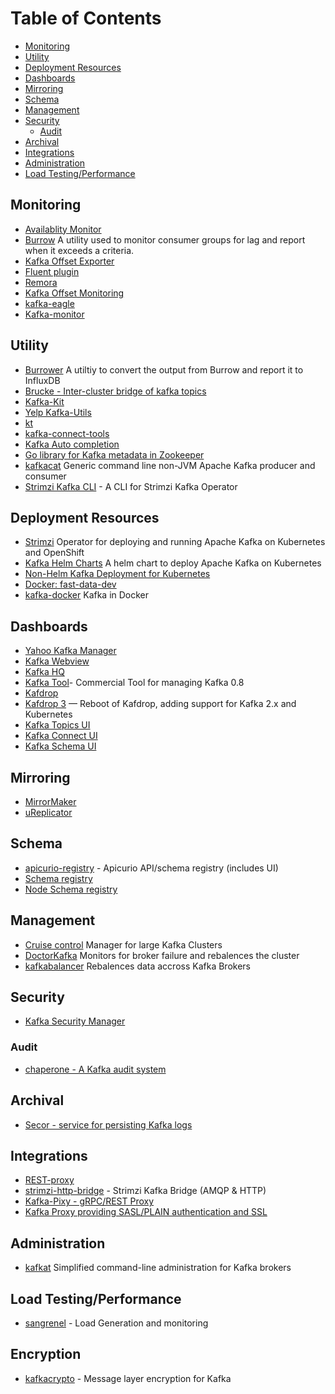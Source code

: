 Table of Contents
=================

  * [Monitoring](#monitoring)
  * [Utility](#utility)
  * [Deployment Resources](#deployment-resources)
  * [Dashboards](#dashboards)
  * [Mirroring](#mirroring)
  * [Schema](#schema)
  * [Management](#management)
  * [Security](#security)
     * [Audit](#audit)
  * [Archival](#archival)
  * [Integrations](#integrations)
  * [Administration](#administration)
  * [Load Testing/Performance](#load-testingperformance)

## Monitoring 
  * [Availablity Monitor](https://github.com/Microsoft/Availability-Monitor-for-Kafka)
  * [Burrow](https://github.com/linkedin/Burrow) A utility used to monitor consumer groups for lag and report when it exceeds a criteria.
  * [Kafka Offset Exporter](https://github.com/echojc/kafka-offset-exporter)
  * [Fluent plugin](https://github.com/fluent/fluent-plugin-kafka)
  * [Remora](https://github.com/zalando-incubator/remora)
  * [Kafka Offset Monitoring](https://github.com/Morningstar/kafka-offset-monitor)
  * [kafka-eagle](https://github.com/smartloli/kafka-eagle)
* [Kafka-monitor](https://github.com/linkedin/kafka-monitor)

## Utility 
 * [Burrower](https://github.com/splee/burrower) A utiltiy to convert the output from Burrow and report it to InfluxDB
 * [Brucke - Inter-cluster bridge of kafka topics](https://github.com/klarna/brucke)
 * [Kafka-Kit](https://github.com/DataDog/kafka-kit)
 * [Yelp Kafka-Utils](https://github.com/Yelp/kafka-utils)
 * [kt](https://github.com/fgeller/kt)
 * [kafka-connect-tools](https://github.com/datamountaineer/kafka-connect-tools)
 * [Kafka Auto completion](https://github.com/Landoop/kafka-autocomplete)
 * [Go library for Kafka metadata in Zookeeper](https://github.com/wvanbergen/kazoo-go)
 * [kafkacat](https://github.com/edenhill/kafkacat) Generic command line non-JVM Apache Kafka producer and consumer
 * [Strimzi Kafka CLI](https://github.com/systemcraftsman/strimzi-kafka-cli) - A CLI for Strimzi Kafka Operator

 
## Deployment Resources
 * [Strimzi](https://github.com/strimzi/strimzi-kafka-operator) Operator for deploying and running Apache Kafka on Kubernetes and OpenShift
 * [Kafka Helm Charts](https://github.com/helm/charts/tree/master/incubator/kafka) A helm chart to deploy Apache Kafka on Kubernetes
 * [Non-Helm Kafka Deployment for Kubernetes](https://github.com/Yolean/kubernetes-kafka)
 * [Docker: fast-data-dev](https://github.com/Landoop/fast-data-dev)
 * [kafka-docker](https://github.com/wurstmeister/kafka-docker) Kafka in Docker

## Dashboards 
 * [Yahoo Kafka Manager](https://github.com/yahoo/kafka-manager)
 * [Kafka Webview](https://github.com/SourceLabOrg/kafka-webview)
 * [Kafka HQ](https://github.com/tchiotludo/kafkahq)
 * [Kafka Tool](http://www.kafkatool.com/)- Commercial Tool for managing Kafka 0.8
 * [Kafdrop](https://github.com/HomeAdvisor/Kafdrop)
 * [Kafdrop 3](https://github.com/obsidiandynamics/kafdrop) — Reboot of Kafdrop, adding support for Kafka 2.x and Kubernetes
* [Kafka Topics UI](https://github.com/Landoop/kafka-topics-ui)
* [Kafka Connect UI](https://github.com/Landoop/kafka-connect-ui)
* [Kafka Schema UI](https://github.com/Landoop/schema-registry-ui)


## Mirroring 
* [MirrorMaker](https://cwiki.apache.org/confluence/pages/viewpage.action?pageId=27846330)
* [uReplicator](https://github.com/uber/uReplicator)

## Schema 
* [apicurio-registry](https://github.com/Apicurio/apicurio-registry) - Apicurio API/schema registry (includes UI)
* [Schema registry](https://github.com/confluentinc/schema-registry)
* [Node Schema registry](https://github.com/nodefluent/schema-registry)

## Management
* [Cruise control](https://github.com/linkedin/cruise-control) Manager for large Kafka Clusters 
* [DoctorKafka](https://github.com/pinterest/doctorkafka/) Monitors for broker failure and rebalences the cluster 
* [kafkabalancer](https://github.com/CAFxX/kafkabalancer) Rebalences data accross Kafka Brokers
   
## Security
* [Kafka Security Manager](https://github.com/simplesteph/kafka-security-manager)

### Audit
* [chaperone - A Kafka audit system](https://github.com/uber/chaperone)

## Archival 
* [Secor - service for persisting Kafka logs](https://github.com/pinterest/secor)

## Integrations
* [REST-proxy](https://github.com/confluentinc/kafka-rest)
* [strimzi-http-bridge](https://github.com/strimzi/strimzi-kafka-bridge) - Strimzi Kafka Bridge (AMQP & HTTP)
* [Kafka-Pixy - gRPC/REST Proxy](https://github.com/mailgun/kafka-pixy)
* [Kafka Proxy providing SASL/PLAIN authentication and SSL](https://github.com/grepplabs/kafka-proxy)

## Administration
* [kafkat](https://github.com/airbnb/kafkat) Simplified command-line administration for Kafka brokers

## Load Testing/Performance

 * [sangrenel](https://github.com/jamiealquiza/sangrenel) - Load Generation and monitoring
 
## Encryption
* [kafkacrypto](https://github.com/tmcqueen-materials/kafkacrypto) - Message layer encryption for Kafka
 


